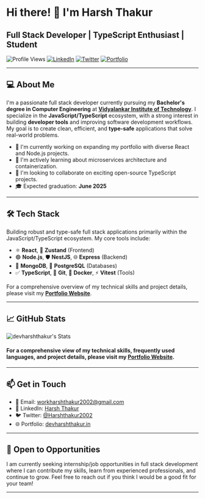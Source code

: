 # Hi there! 👋 I'm Harsh Thakur

## Full Stack Developer | TypeScript Enthusiast | Student

![Profile Views](https://komarev.com/ghpvc/?username=devharshthakur&color=brightgreen)
[![LinkedIn](https://img.shields.io/badge/LinkedIn-Connect-blue?style=flat&logo=linkedin)](https://www.linkedin.com/in/harsh-thakur-bb6b18231/)
[![Twitter](https://img.shields.io/badge/Twitter-Follow-1DA1F2?style=flat&logo=twitter)](https://x.com/Harshthakur2002)
[![Portfolio](https://img.shields.io/badge/Portfolio-devharshthakur.in-blueviolet?style=flat&logo=behance&logoColor=white)](https://www.devharshthakur.in/)

---

## 💻 About Me

I'm a passionate full stack developer currently pursuing my **Bachelor's degree in Computer Engineering** at [**Vidyalankar Institute of Technology**](https://vit.edu.in/). I specialize in the **JavaScript/TypeScript** ecosystem, with a strong interest in building **developer tools** and improving software development workflows. My goal is to create clean, efficient, and **type-safe** applications that solve real-world problems.

- 🔭 I'm currently working on expanding my portfolio with diverse React and Node.js projects.
- 🌱 I'm actively learning about microservices architecture and containerization.
- 👯 I'm looking to collaborate on exciting open-source TypeScript projects.
- 🎓 Expected graduation: **June 2025**

---

## 🛠️ Tech Stack

Building robust and type-safe full stack applications primarily within the JavaScript/TypeScript ecosystem. My core tools include:

*   ⚛️ **React**, 🐻 **Zustand** (Frontend)
*   🟢 **Node.js**, 🛡️ **NestJS**, 🌐 **Express** (Backend)
*   🌿 **MongoDB**, 🐘 **PostgreSQL** (Databases)
*   ✅ **TypeScript**, 🔧 **Git**, 🐳 **Docker**, ⚡ **Vitest** (Tools)

For a comprehensive overview of my technical skills and project details, please visit my [**Portfolio Website**](https://www.devharshthakur.in/).

---

## 📈 GitHub Stats

![devharshthakur's Stats](https://github-readme-stats.vercel.app/api?username=devharshthakur&theme=bear&show_icons=true&hide_border=false&count_private=true)

#### For a comprehensive view of my technical skills, frequently used languages, and project details, please visit my [**Portfolio Website**](https://www.devharshthakur.in/).
---

## 📫 Get in Touch

*   📧 Email: [workharshthakur2002@gmail.com](mailto:workharshthakur2002@gmail.com)
*   💼 LinkedIn: [Harsh Thakur](https://www.linkedin.com/in/harsh-thakur-bb6b18231/)
*   🐦 Twitter: [@Harshthakur2002](https://x.com/Harshthakur2002)
*   🌐 Portfolio: [devharshthakur.in](https://www.devharshthakur.in/)

---

## 🤝 Open to Opportunities

I am currently seeking internship/job opportunities in full stack development where I can contribute my skills, learn from experienced professionals, and continue to grow. Feel free to reach out if you think I would be a good fit for your team!

---
